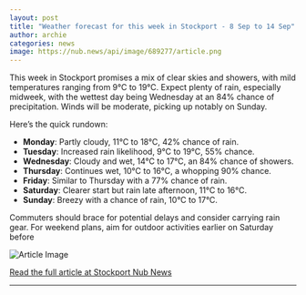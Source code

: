 ```yaml
---
layout: post
title: "Weather forecast for this week in Stockport - 8 Sep to 14 Sep"
author: archie
categories: news
image: https://nub.news/api/image/689277/article.png
---
```

This week in Stockport promises a mix of clear skies and showers, with mild temperatures ranging from 9°C to 19°C. Expect plenty of rain, especially midweek, with the wettest day being Wednesday at an 84% chance of precipitation. Winds will be moderate, picking up notably on Sunday.

Here’s the quick rundown:
- **Monday**: Partly cloudy, 11°C to 18°C, 42% chance of rain.
- **Tuesday**: Increased rain likelihood, 9°C to 19°C, 55% chance.
- **Wednesday**: Cloudy and wet, 14°C to 17°C, an 84% chance of showers.
- **Thursday**: Continues wet, 10°C to 16°C, a whopping 90% chance.
- **Friday**: Similar to Thursday with a 77% chance of rain.
- **Saturday**: Clearer start but rain late afternoon, 11°C to 16°C.
- **Sunday**: Breezy with a chance of rain, 10°C to 17°C.

Commuters should brace for potential delays and consider carrying rain gear. For weekend plans, aim for outdoor activities earlier on Saturday before

![Article Image](https://nub.news/api/image/689277/article.png)

[Read the full article at Stockport Nub News](https://stockport.nub.news/news/weather-news/weather-forecast-for-this-week-in-stockport-8-sep-to-14-sep-271222)

---
